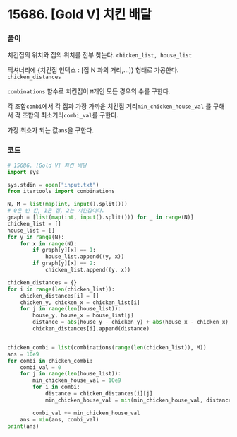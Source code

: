 # 15686. [Gold V] 치킨 배달

### 풀이

치킨집의 위치와 집의 위치를 전부 찾는다. `chicken_list, house_list`

딕셔너리에 {치킨집 인덱스 : [집 N 과의 거리,...]} 형태로 가공한다. `chicken_distances`

`combinations` 함수로 치킨집이 `M`개인 모든 경우의 수를 구한다.

각 조합`combi`에서 각 집과 가장 가까운 치킨집 거리`min_chicken_house_val` 를 구해서 각 조합의 최소거리`combi_val`를 구한다.

가장 최소가 되는 값`ans`을 구한다.

### 코드

```python
# 15686. [Gold V] 치킨 배달
import sys

sys.stdin = open("input.txt")
from itertools import combinations

N, M = list(map(int, input().split()))
# 0은 빈 칸, 1은 집, 2는 치킨집이다.
graph = [list(map(int, input().split())) for _ in range(N)]
chicken_list = []
house_list = []
for y in range(N):
	for x in range(N):
		if graph[y][x] == 1:
			house_list.append((y, x))
		if graph[y][x] == 2:
			chicken_list.append((y, x))

chicken_distances = {}
for i in range(len(chicken_list)):
	chicken_distances[i] = []
	chicken_y, chicken_x = chicken_list[i]
	for j in range(len(house_list)):
		house_y, house_x = house_list[j]
		distance = abs(house_y - chicken_y) + abs(house_x - chicken_x)
		chicken_distances[i].append(distance)


chicken_combi = list(combinations(range(len(chicken_list)), M))
ans = 10e9
for combi in chicken_combi:
	combi_val = 0
	for j in range(len(house_list)):
		min_chicken_house_val = 10e9
		for i in combi:
			distance = chicken_distances[i][j]
			min_chicken_house_val = min(min_chicken_house_val, distance)

		combi_val += min_chicken_house_val
	ans = min(ans, combi_val)
print(ans)

```

